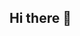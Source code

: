 ## Hi there 👋

<!--
**SI1000-github/SI1000-github** is a ✨ _special_ ✨ repository because its `README.md` (this file) appears on your GitHub profile.
